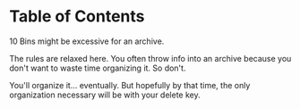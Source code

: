 
# Table of Contents



10 Bins might be excessive for an archive.

The rules are relaxed here.  You often throw info into an archive  because you don't want to waste time organizing it.  So don't.

You'll organize it&#x2026; eventually.  But hopefully by that time, the only organization necessary will be with your delete key.

